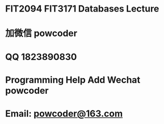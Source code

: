 # FIT2094 FIT3171 Databases Lecture
# 加微信 powcoder

# QQ 1823890830

# Programming Help Add Wechat powcoder

# Email: powcoder@163.com

